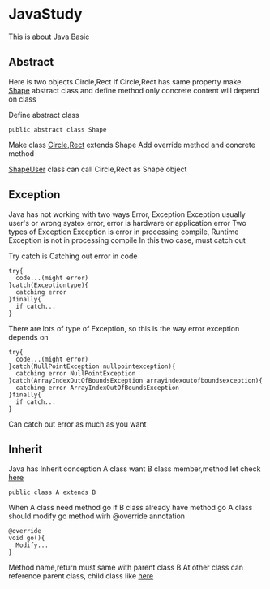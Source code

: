 # JavaStudy
This is about Java Basic
## Abstract
Here is two objects Circle,Rect
If Circle,Rect has same property make [Shape](https://github.com/DevJIYUL/JavaStudy/blob/main/src/com/abst/Shape.java) abstract class and define method only
concrete content will depend on class

Define abstract class
```
public abstract class Shape
```
Make class [Circle](https://github.com/DevJIYUL/JavaStudy/blob/main/src/com/abst/Circle.java),[Rect](https://github.com/DevJIYUL/JavaStudy/blob/main/src/com/abst/Rect.java) extends Shape
Add override method and concrete method

[ShapeUser](https://github.com/DevJIYUL/JavaStudy/blob/main/src/com/abst/ShapeUser.java) class can call Circle,Rect as Shape object

## Exception
Java has not working with two ways Error, Exception
Exception usually user's or wrong systex error, error is hardware or application error
Two types of Exception Exception is error in processing compile, Runtime Exception is not in processing compile
In this two case, must catch out

Try catch is Catching out error in code
```
try{
  code...(might error)
}catch(Exceptiontype){
  catching error
}finally{
  if catch...
}
```

There are lots of type of Exception, so this is the way error exception depends on 
```
try{
  code...(might error)
}catch(NullPointException nullpointexception){
  catching error NullPointException
}catch(ArrayIndexOutOfBoundsException arrayindexoutofboundsexception){
  catching error ArrayIndexOutOfBoundsException
}finally{
  if catch...
}
```
Can catch out error as much as you want

## Inherit
Java has Inherit conception
A class want B class member,method let check [here](https://github.com/DevJIYUL/JavaStudy/blob/main/src/com/inherit/Manager.java)
```
public class A extends B
```
When A class need method go if B class already have method go
A class should modify go method wirh @override annotation
```
@override
void go(){
  Modify...
}
```
Method name,return must same with parent class B
At other class can reference parent class, child class like [here](https://github.com/DevJIYUL/JavaStudy/blob/main/src/com/inherit/BounsTest.java)

